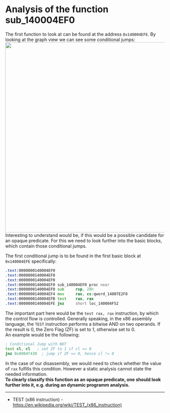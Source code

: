 # Analysis of the function sub_140004EF0
The first function to look at can be found at the address `0x140004EFE`. By looking at the graph view we can see some conditional jumps:
<br>
<img src="https://github.com/OpaxIV/hslu_secproj/assets/93701325/a40e8bc5-5a78-4fdd-8803-88d637171bfd" width="600">
<br/>
Interesting to understand would be, if this would be a possible candidate for an opaque predicate. For this we need to look further into the basic blocks, which contain those conditional jumps.

The first conditional jump is to be found in the first basic block at `0x140004EFE` specifically:
```asm
.text:0000000140004EF0
.text:0000000140004EF0
.text:0000000140004EF0
.text:0000000140004EF0 sub_140004EF0 proc near
.text:0000000140004EF0 sub     rsp, 28h
.text:0000000140004EF4 mov     rax, cs:qword_14007E2F8
.text:0000000140004EFB test    rax, rax
.text:0000000140004EFE jnz     short loc_140004F52
```
The important part here would be the `test rax, rax` instruction, by which the control flow is controlled. Generally speaking, in the x86 assembly language, the `TEST` instruction performs a bitwise AND on two operands. If the result is 0, the Zero Flag (ZF) is set to 1, otherwise set to 0.<br>
An example would be the following:
```asm
; Conditional Jump with NOT
test cl, cl   ; set ZF to 1 if cl == 0
jnz 0x8004f430  ; jump if ZF == 0, hence cl != 0
```
In the case of our disassembly, we would need to check whether the value of `rax` fulfills this condition. However a static analysis cannot state the needed information.
<br>
**To clearly classify this function as an opaque predicate, one should look further into it, e.g. during an dynamic programm analysis.**

---
- TEST (x86 instruction) - https://en.wikipedia.org/wiki/TEST_(x86_instruction)

